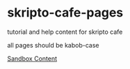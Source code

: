 # skripto-cafe-pages

tutorial and help content for skripto cafe

all pages should be kabob-case 

[Sandbox Content](sandbox/start.md)
